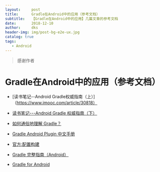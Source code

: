 ```yaml
---
layout:     post
title:      Gradle在Android中的应用（参考文档）
subtitle:   【Gradle在Android中的应用】几篇文章的参考文档
date:       2018-12-10
author:     dks
header-img: img/post-bg-e2e-ux.jpg
catalog: true
tags:
   - Android
---
```


>感谢作者


# Gradle在Android中的应用（参考文档）

- [读书笔记--Android Gradle权威指南（上）]（https://www.imooc.com/article/30818）

- [读书笔记---Android Gradle 权威指南（下）](https://www.imooc.com/article/31207)
- [如何通俗地理解 Gradle？](https://www.zhihu.com/question/30432152)

- [Gradle Android Plugin 中文手册](https://chaosleong.gitbooks.io/gradle-for-android/content/)
- [官方:配置构建](https://developer.android.com/studio/build/)
- [Gradle 完整指南（Android）](https://www.jianshu.com/p/9df3c3b6067a)
- [Gradle for Android ](https://segmentfault.com/a/1190000004229002)